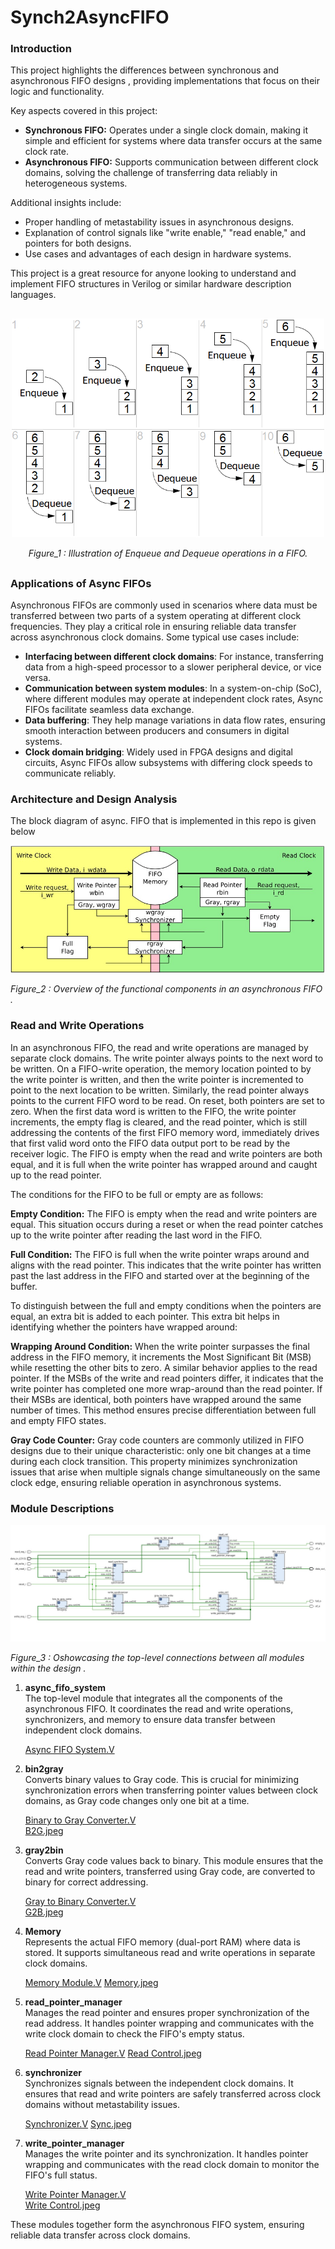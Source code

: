 # Synch2AsyncFIFO
### Introduction 

This project highlights the differences between synchronous and asynchronous FIFO designs , providing implementations that focus on their logic and functionality.  

Key aspects covered in this project:  
- **Synchronous FIFO:** Operates under a single clock domain, making it simple and efficient for systems where data transfer occurs at the same clock rate.  
- **Asynchronous FIFO:** Supports communication between different clock domains, solving the challenge of transferring data reliably in heterogeneous systems.  

Additional insights include:  
- Proper handling of metastability issues in asynchronous designs.  
- Explanation of control signals like "write enable," "read enable," and pointers for both designs.  
- Use cases and advantages of each design in hardware systems.  

This project is a great resource for anyone looking to understand and implement FIFO structures in Verilog or similar hardware description languages.

<div style="text-align: center; margin: 30px 0;">
    <img src="images/Fifo_queue.png" alt="FIFO Queue Operations" width="500">
    <p><i>Figure_1 : Illustration of Enqueue and Dequeue operations in a FIFO.</i></p>
</div>

### Applications of Async FIFOs

Asynchronous FIFOs are commonly used in scenarios where data must be transferred between two parts of a system operating at different clock frequencies. They play a critical role in ensuring reliable data transfer across asynchronous clock domains. Some typical use cases include:

- **Interfacing between different clock domains**: For instance, transferring data from a high-speed processor to a slower peripheral device, or vice versa.
- **Communication between system modules**: In a system-on-chip (SoC), where different modules may operate at independent clock rates, Async FIFOs facilitate seamless data exchange.
- **Data buffering**: They help manage variations in data flow rates, ensuring smooth interaction between producers and consumers in digital systems.
- **Clock domain bridging**: Widely used in FPGA designs and digital circuits, Async FIFOs allow subsystems with differing clock speeds to communicate reliably.

### Architecture and Design Analysis

The block diagram of async. FIFO that is implemented in this repo is given below

![Architecture Diagram](images/FIFO_MOUDLE.jpeg)
 <p><i>Figure_2 : Overview of the functional components in an asynchronous FIFO
.</i></p>

### Read and Write Operations

In an asynchronous FIFO, the read and write operations are managed by separate clock domains. The write pointer always points to the next word to be written. On a FIFO-write operation, the memory location pointed to by the write pointer is written, and then the write pointer is incremented to point to the next location to be written. Similarly, the read pointer always points to the current FIFO word to be read. On reset, both pointers are set to zero. When the first data word is written to the FIFO, the write pointer increments, the empty flag is cleared, and the read pointer, which is still addressing the contents of the first FIFO memory word, immediately drives that first valid word onto the FIFO data output port to be read by the receiver logic. The FIFO is empty when the read and write pointers are both equal, and it is full when the write pointer has wrapped around and caught up to the read pointer.

The conditions for the FIFO to be full or empty are as follows:

**Empty Condition:**
The FIFO is empty when the read and write pointers are equal. This situation occurs during a reset or when the read pointer catches up to the write pointer after reading the last word in the FIFO.

**Full Condition:**
The FIFO is full when the write pointer wraps around and aligns with the read pointer. This indicates that the write pointer has written past the last address in the FIFO and started over at the beginning of the buffer.

To distinguish between the full and empty conditions when the pointers are equal, an extra bit is added to each pointer. This extra bit helps in identifying whether the pointers have wrapped around:

**Wrapping Around Condition:**
When the write pointer surpasses the final address in the FIFO memory, it increments the Most Significant Bit (MSB) while resetting the other bits to zero. A similar behavior applies to the read pointer. If the MSBs of the write and read pointers differ, it indicates that the write pointer has completed one more wrap-around than the read pointer. If their MSBs are identical, both pointers have wrapped around the same number of times. This method ensures precise differentiation between full and empty FIFO states.

**Gray Code Counter:**
Gray code counters are commonly utilized in FIFO designs due to their unique characteristic: only one bit changes at a time during each clock transition. This property minimizes synchronization issues that arise when multiple signals change simultaneously on the same clock edge, ensuring reliable operation in asynchronous systems.

### Module Descriptions

![Architecture Diagram](images/images/RTL_FULL_CHIP.jpeg)
 <p><i>Figure_3 : Oshowcasing the top-level connections between all modules within the design
.</i></p>

1. **async_fifo_system**  
    The top-level module that integrates all the components of the asynchronous FIFO. It coordinates the read and write operations, synchronizers, and memory to ensure data transfer between independent clock 
    domains.

   [Async FIFO System.V](https://github.com/DanielBlayberg/Synch2AsyncFIFO/blob/main/sources_1/new/async_fifo_system.v)

2. **bin2gray**  
    Converts binary values to Gray code. This is crucial for minimizing synchronization errors when transferring pointer values between clock domains, as Gray code changes only one bit at a time.

   [Binary to Gray Converter.V](https://github.com/DanielBlayberg/Synch2AsyncFIFO/blob/main/sources_1/new/bin2gray.v)  
   [B2G.jpeg](https://raw.githubusercontent.com/DanielBlayberg/Synch2AsyncFIFO/main/images/images/b2g.jpeg)

3. **gray2bin**  
    Converts Gray code values back to binary. This module ensures that the read and write pointers, transferred using Gray code, are converted to binary for correct addressing.

   [Gray to Binary Converter.V](https://github.com/DanielBlayberg/Synch2AsyncFIFO/blob/main/sources_1/new/gray2bin.v)  
   [G2B.jpeg](https://raw.githubusercontent.com/DanielBlayberg/Synch2AsyncFIFO/main/images/images/g2b.jpeg)

4. **Memory**  
    Represents the actual FIFO memory (dual-port RAM) where data is stored. It supports simultaneous read and write operations in separate clock domains.

    [Memory Module.V](https://github.com/DanielBlayberg/Synch2AsyncFIFO/blob/main/sources_1/new/Memory.v)
    [Memory.jpeg](https://raw.githubusercontent.com/DanielBlayberg/Synch2AsyncFIFO/main/images/images/Memory.jpeg)


6. **read_pointer_manager**  
    Manages the read pointer and ensures proper synchronization of the read address. It handles pointer wrapping and communicates with the write clock domain to check the FIFO's empty status.

    [Read Pointer Manager.V](https://github.com/DanielBlayberg/Synch2AsyncFIFO/blob/main/sources_1/new/read_pointer_manager.v)
    [Read Control.jpeg](https://raw.githubusercontent.com/DanielBlayberg/Synch2AsyncFIFO/main/images/images/Read_Control.jpeg)

7. **synchronizer**  
    Synchronizes signals between the independent clock domains. It ensures that read and write pointers are safely transferred across clock domains without metastability issues.

    [Synchronizer.V](https://github.com/DanielBlayberg/Synch2AsyncFIFO/blob/main/sources_1/new/syncronaizer.v) 
    [Sync.jpeg](https://raw.githubusercontent.com/DanielBlayberg/Synch2AsyncFIFO/main/images/images/Sync.jpeg) 

8. **write_pointer_manager**  
    Manages the write pointer and its synchronization. It handles pointer wrapping and communicates with the read clock domain to monitor the FIFO's full status.

    [Write Pointer Manager.V](https://github.com/DanielBlayberg/Synch2AsyncFIFO/blob/main/sources_1/new/write_pointer_manager.v)  
    [Write Control.jpeg](https://raw.githubusercontent.com/DanielBlayberg/Synch2AsyncFIFO/main/images/images/Write_Control.jpeg)

These modules together form the asynchronous FIFO system, ensuring reliable data transfer across clock domains. 
